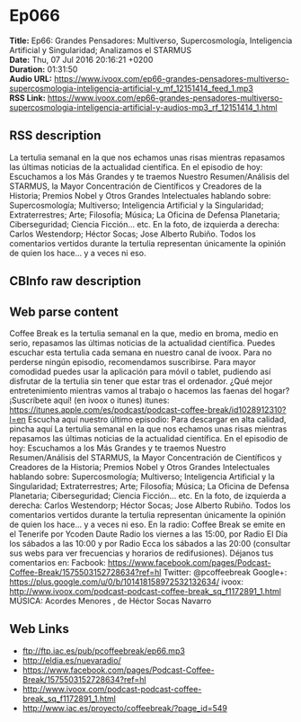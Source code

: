 # Ep066  
**Title:** Ep66: Grandes Pensadores: Multiverso, Supercosmología, Inteligencia Artificial y Singularidad; Analizamos el STARMUS  
**Date:** Thu, 07 Jul 2016 20:16:21 +0200  
**Duration:** 01:31:50  
**Audio URL:** https://www.ivoox.com/ep66-grandes-pensadores-multiverso-supercosmologia-inteligencia-artificial-y_mf_12151414_feed_1.mp3  
**RSS Link:** https://www.ivoox.com/ep66-grandes-pensadores-multiverso-supercosmologia-inteligencia-artificial-y-audios-mp3_rf_12151414_1.html  

## RSS description
La tertulia semanal en la que nos echamos unas risas mientras repasamos las últimas noticias de la actualidad científica. En el episodio de hoy: Escuchamos a los Más Grandes y te traemos Nuestro Resumen/Análisis del STARMUS, la Mayor Concentración de Científicos y Creadores de la Historia; Premios Nobel y Otros Grandes Intelectuales hablando sobre: Supercosmología; Multiverso; Inteligencia Artificial y la Singularidad; Extraterrestres; Arte; Filosofía; Música; La Oficina de Defensa Planetaria; Ciberseguridad; Ciencia Ficción... etc. En la foto, de izquierda a derecha: Carlos Westendorp; Héctor Socas; Jose Alberto Rubiño. Todos los comentarios vertidos durante la tertulia representan únicamente la opinión de quien los hace… y a veces ni eso.

## CBInfo raw description


## Web parse content
Coffee Break es la tertulia semanal en la que, medio en broma, medio en serio, repasamos las últimas noticias de la actualidad científica. Puedes escuchar esta tertulia cada semana en nuestro canal de ivoox. Para no perderse ningún episodio, recomendamos suscribirse. Para mayor comodidad puedes usar la aplicación para móvil o tablet, pudiendo así disfrutar de la tertulia sin tener que estar tras el ordenador. ¿Qué mejor entretenimiento mientras vamos al trabajo o hacemos las faenas del hogar? ¡Suscríbete aquí! (en ivoox o itunes) itunes: https://itunes.apple.com/es/podcast/podcast-coffee-break/id1028912310?l=en Escucha aquí nuestro último episodio: Para descargar en alta calidad, pincha aquí La tertulia semanal en la que nos echamos unas risas mientras repasamos las últimas noticias de la actualidad científica. En el episodio de hoy: Escuchamos a los Más Grandes y te traemos Nuestro Resumen/Análisis del STARMUS, la Mayor Concentración de Científicos y Creadores de la Historia; Premios Nobel y Otros Grandes Intelectuales hablando sobre: Supercosmología; Multiverso; Inteligencia Artificial y la Singularidad; Extraterrestres; Arte; Filosofía; Música; La Oficina de Defensa Planetaria; Ciberseguridad; Ciencia Ficción… etc. En la foto, de izquierda a derecha: Carlos Westendorp; Héctor Socas; Jose Alberto Rubiño. Todos los comentarios vertidos durante la tertulia representan únicamente la opinión de quien los hace… y a veces ni eso. En la radio: Coffee Break se emite en el Tenerife por Ycoden Daute Radio los viernes a las 15:00, por Radio El Día los sábados a las 10:00 y por Radio Ecca los sábados a las 20:00 (consultar sus webs para ver frecuencias y horarios de redifusiones). Déjanos tus comentarios en: Facbook: https://www.facebook.com/pages/Podcast-Coffee-Break/1575503152728634?ref=hl Twitter: @pcoffeebreak Google+: https://plus.google.com/u/0/b/101418158972532132634/ ivoox: http://www.ivoox.com/podcast-podcast-coffee-break_sq_f1172891_1.html MÚSICA: Acordes Menores , de Héctor Socas Navarro

## Web Links
- ftp://ftp.iac.es/pub/pcoffeebreak/ep66.mp3
- http://eldia.es/nuevaradio/
- https://www.facebook.com/pages/Podcast-Coffee-Break/1575503152728634?ref=hl
- http://www.ivoox.com/podcast-podcast-coffee-break_sq_f1172891_1.html
- http://www.iac.es/proyecto/coffeebreak/?page_id=549